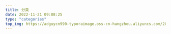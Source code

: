 ```yaml
---
title: 分类
date: 2022-11-21 09:08:25
type: "categories"
top_img: https://adguycn990-typoraimage.oss-cn-hangzhou.aliyuncs.com/202211231912040.webp
---
```

